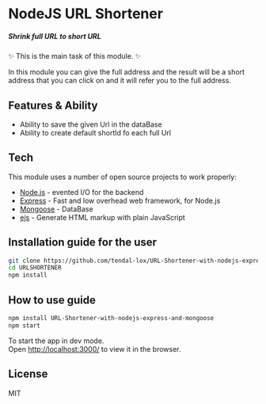 # NodeJS URL Shortener

##### Shrink full URL to short URL

✨ This is the main task of this module. ✨

In this module you can give the full address and the result will be a short address that you can click on and it will refer you to the full address.

## Features & Ability

- Ability to save the given Url in the dataBase
- Ability to create default shortId fo each full Url

## Tech

This module uses a number of open source projects to work properly:

- [Node.js] - evented I/O for the backend
- [Express] - Fast and low overhead web framework, for Node.js
- [Mongoose] - DataBase
- [ejs] - Generate HTML markup with plain JavaScript

## Installation guide for the user

```sh
git clone https://github.com/tendal-lox/URL-Shortener-with-nodejs-express-and-mongoose.git
cd URLSHORTENER
npm install
```

## How to use guide

```sh
npm install URL-Shortener-with-nodejs-express-and-mongoose
npm start
```

 To start the app in dev mode.\
Open [http://localhost:3000/](http://localhost:3000/) to view it in the browser.

## License

MIT

[node.js]: <http://nodejs.org>
[Express]: <https://expressjs.com/>
[Mongoose]: <https://mongoosejs.com/>
[ejs]: <https://ejs.co/>